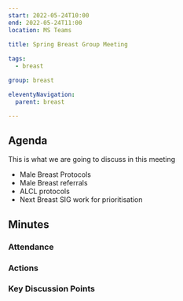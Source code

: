 ```yaml
---
start: 2022-05-24T10:00
end: 2022-05-24T11:00
location: MS Teams
 
title: Spring Breast Group Meeting

tags:
  - breast

group: breast

eleventyNavigation:
  parent: breast

---
```


## Agenda

This is what we are going to discuss in this meeting

* Male Breast Protocols
* Male Breast referrals
* ALCL protocols
* Next Breast SIG work for prioritisation

## Minutes

### Attendance

### Actions


### Key Discussion Points




